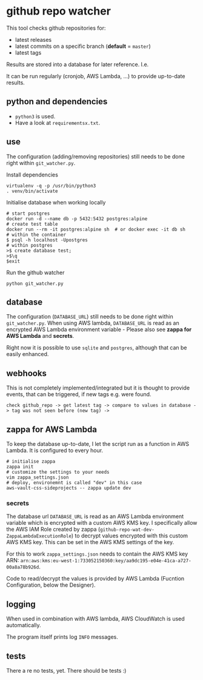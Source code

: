 # github repo watcher

This tool checks github repositories for:
* latest releases
* latest commits on a specific branch (**default** = `master`)
* latest tags

Results are stored into a database for later reference. I.e. 

It can be run regularly (cronjob, AWS Lambda, ...) to provide up-to-date results.

## python and dependencies

* `python3` is used.
* Have a look at `requirementsx.txt`.

## use

The configuration (adding/removing repositories) still needs to be done right within `git_watcher.py`.

Install dependencies
```
virtualenv -q -p /usr/bin/python3
. venv/bin/activate
```

Initialise database when working locally
```
# start postgres
docker run -d --name db -p 5432:5432 postgres:alpine
# create test table
docker run --rm -it postgres:alpine sh  # or docker exec -it db sh
# within the container
$ psql -h localhost -Upostgres
# within postgres
>$ create database test;
>$\q
$exit
```

Run the github watcher
```
python git_watcher.py
```

## database

The configuration (`DATABASE_URL`) still needs to be done right within `git_watcher.py`.
When using AWS lambda, `DATABASE_URL` is read as an encrypted AWS Lambda environment variable - Please also see **zappa for AWS Lambda** and **secrets**.

Right now it is possible to use `sqlite` and `postgres`, although that can be easily enhanced.

## webhooks

This is not completely implemented/integrated but it is thought to provide events, that can be triggered, if new tags e.g. were found.

`check github_repo -> get latest tag -> compare to values in database -> tag was not seen before (new tag) -> `

## zappa for AWS Lambda

To keep the database up-to-date, I let the script run as a function in AWS Lambda.
It is configured to every hour.

```
# initialise zappa
zappa init
# customize the settings to your needs
vim zappa_settings.json
# deploy, environemnt is called "dev" in this case
aws-vault-css-sideprojects -- zappa update dev
```

### secrets

The database url `DATABASE_URL` is read as an AWS Lambda environment variable which is encrypted with a custom AWS KMS key.
I specifically allow the AWS IAM Role created by zappa (`github-repo-wat-dev-ZappaLambdaExecutionRole`) to decrypt values encrypted with this custom AWS KMS key.
This can be set in the AWS KMS settings of the key.

For this to work `zappa_settings.json` needs to contain the AWS KMS key ARN: `arn:aws:kms:eu-west-1:733052150360:key/aa9dc195-e04e-41ca-a727-00a8a78b926d`.

Code to read/decrypt the values is provided by AWS Lambda (Fucntion Configuration, below the Designer).


## logging

When used in combination with AWS lambda, AWS CloudWatch is used automatically.

The program itself prints log `INFO` messages.

## tests

There a re no tests, yet. There should be tests :)

